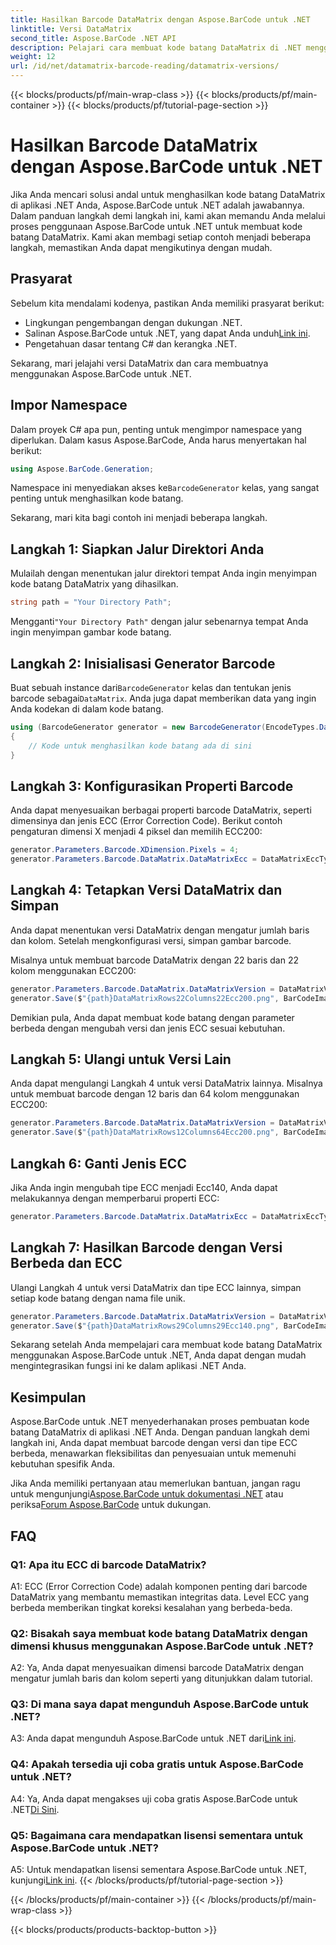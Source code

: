 ```yaml
---
title: Hasilkan Barcode DataMatrix dengan Aspose.BarCode untuk .NET
linktitle: Versi DataMatrix
second_title: Aspose.BarCode .NET API
description: Pelajari cara membuat kode batang DataMatrix di .NET menggunakan Aspose.BarCode untuk .NET. Dimensi khusus, dukungan ECC, dan banyak lagi.
weight: 12
url: /id/net/datamatrix-barcode-reading/datamatrix-versions/
---
```


{{< blocks/products/pf/main-wrap-class >}}
{{< blocks/products/pf/main-container >}}
{{< blocks/products/pf/tutorial-page-section >}}

# Hasilkan Barcode DataMatrix dengan Aspose.BarCode untuk .NET

Jika Anda mencari solusi andal untuk menghasilkan kode batang DataMatrix di aplikasi .NET Anda, Aspose.BarCode untuk .NET adalah jawabannya. Dalam panduan langkah demi langkah ini, kami akan memandu Anda melalui proses penggunaan Aspose.BarCode untuk .NET untuk membuat kode batang DataMatrix. Kami akan membagi setiap contoh menjadi beberapa langkah, memastikan Anda dapat mengikutinya dengan mudah.

## Prasyarat

Sebelum kita mendalami kodenya, pastikan Anda memiliki prasyarat berikut:
- Lingkungan pengembangan dengan dukungan .NET.
-  Salinan Aspose.BarCode untuk .NET, yang dapat Anda unduh[Link ini](https://releases.aspose.com/barcode/net/).
- Pengetahuan dasar tentang C# dan kerangka .NET.

Sekarang, mari jelajahi versi DataMatrix dan cara membuatnya menggunakan Aspose.BarCode untuk .NET.

## Impor Namespace

Dalam proyek C# apa pun, penting untuk mengimpor namespace yang diperlukan. Dalam kasus Aspose.BarCode, Anda harus menyertakan hal berikut:

```csharp
using Aspose.BarCode.Generation;
```

 Namespace ini menyediakan akses ke`BarcodeGenerator` kelas, yang sangat penting untuk menghasilkan kode batang.

Sekarang, mari kita bagi contoh ini menjadi beberapa langkah.

## Langkah 1: Siapkan Jalur Direktori Anda

Mulailah dengan menentukan jalur direktori tempat Anda ingin menyimpan kode batang DataMatrix yang dihasilkan.

```csharp
string path = "Your Directory Path";
```

 Mengganti`"Your Directory Path"` dengan jalur sebenarnya tempat Anda ingin menyimpan gambar kode batang.

## Langkah 2: Inisialisasi Generator Barcode

 Buat sebuah instance dari`BarcodeGenerator` kelas dan tentukan jenis barcode sebagai`DataMatrix`. Anda juga dapat memberikan data yang ingin Anda kodekan di dalam kode batang.

```csharp
using (BarcodeGenerator generator = new BarcodeGenerator(EncodeTypes.DataMatrix, "Åspóse.Barcóde©"))
{
    // Kode untuk menghasilkan kode batang ada di sini
}
```

## Langkah 3: Konfigurasikan Properti Barcode

Anda dapat menyesuaikan berbagai properti barcode DataMatrix, seperti dimensinya dan jenis ECC (Error Correction Code). Berikut contoh pengaturan dimensi X menjadi 4 piksel dan memilih ECC200:

```csharp
generator.Parameters.Barcode.XDimension.Pixels = 4;
generator.Parameters.Barcode.DataMatrix.DataMatrixEcc = DataMatrixEccType.Ecc200;
```

## Langkah 4: Tetapkan Versi DataMatrix dan Simpan

Anda dapat menentukan versi DataMatrix dengan mengatur jumlah baris dan kolom. Setelah mengkonfigurasi versi, simpan gambar barcode.

Misalnya untuk membuat barcode DataMatrix dengan 22 baris dan 22 kolom menggunakan ECC200:

```csharp
generator.Parameters.Barcode.DataMatrix.DataMatrixVersion = DataMatrixVersion.ECC200_22x22;
generator.Save($"{path}DataMatrixRows22Columns22Ecc200.png", BarCodeImageFormat.Png);
```

Demikian pula, Anda dapat membuat kode batang dengan parameter berbeda dengan mengubah versi dan jenis ECC sesuai kebutuhan.

## Langkah 5: Ulangi untuk Versi Lain

Anda dapat mengulangi Langkah 4 untuk versi DataMatrix lainnya. Misalnya untuk membuat barcode dengan 12 baris dan 64 kolom menggunakan ECC200:

```csharp
generator.Parameters.Barcode.DataMatrix.DataMatrixVersion = DataMatrixVersion.DMRE_12x64;
generator.Save($"{path}DataMatrixRows12Columns64Ecc200.png", BarCodeImageFormat.Png);
```

## Langkah 6: Ganti Jenis ECC

Jika Anda ingin mengubah tipe ECC menjadi Ecc140, Anda dapat melakukannya dengan memperbarui properti ECC:

```csharp
generator.Parameters.Barcode.DataMatrix.DataMatrixEcc = DataMatrixEccType.Ecc140;
```

## Langkah 7: Hasilkan Barcode dengan Versi Berbeda dan ECC

Ulangi Langkah 4 untuk versi DataMatrix dan tipe ECC lainnya, simpan setiap kode batang dengan nama file unik.

```csharp
generator.Parameters.Barcode.DataMatrix.DataMatrixVersion = DataMatrixVersion.ECC000_140_29x29;
generator.Save($"{path}DataMatrixRows29Columns29Ecc140.png", BarCodeImageFormat.Png);
```

Sekarang setelah Anda mempelajari cara membuat kode batang DataMatrix menggunakan Aspose.BarCode untuk .NET, Anda dapat dengan mudah mengintegrasikan fungsi ini ke dalam aplikasi .NET Anda.

## Kesimpulan

Aspose.BarCode untuk .NET menyederhanakan proses pembuatan kode batang DataMatrix di aplikasi .NET Anda. Dengan panduan langkah demi langkah ini, Anda dapat membuat barcode dengan versi dan tipe ECC berbeda, menawarkan fleksibilitas dan penyesuaian untuk memenuhi kebutuhan spesifik Anda.

 Jika Anda memiliki pertanyaan atau memerlukan bantuan, jangan ragu untuk mengunjungi[Aspose.BarCode untuk dokumentasi .NET](https://reference.aspose.com/barcode/net/) atau periksa[Forum Aspose.BarCode](https://forum.aspose.com/c/barcode/13) untuk dukungan.

## FAQ

### Q1: Apa itu ECC di barcode DataMatrix?

A1: ECC (Error Correction Code) adalah komponen penting dari barcode DataMatrix yang membantu memastikan integritas data. Level ECC yang berbeda memberikan tingkat koreksi kesalahan yang berbeda-beda.

### Q2: Bisakah saya membuat kode batang DataMatrix dengan dimensi khusus menggunakan Aspose.BarCode untuk .NET?

A2: Ya, Anda dapat menyesuaikan dimensi barcode DataMatrix dengan mengatur jumlah baris dan kolom seperti yang ditunjukkan dalam tutorial.

### Q3: Di mana saya dapat mengunduh Aspose.BarCode untuk .NET?

 A3: Anda dapat mengunduh Aspose.BarCode untuk .NET dari[Link ini](https://releases.aspose.com/barcode/net/).

### Q4: Apakah tersedia uji coba gratis untuk Aspose.BarCode untuk .NET?

 A4: Ya, Anda dapat mengakses uji coba gratis Aspose.BarCode untuk .NET[Di Sini](https://releases.aspose.com/).

### Q5: Bagaimana cara mendapatkan lisensi sementara untuk Aspose.BarCode untuk .NET?

 A5: Untuk mendapatkan lisensi sementara Aspose.BarCode untuk .NET, kunjungi[Link ini](https://purchase.aspose.com/temporary-license/).
{{< /blocks/products/pf/tutorial-page-section >}}

{{< /blocks/products/pf/main-container >}}
{{< /blocks/products/pf/main-wrap-class >}}

{{< blocks/products/products-backtop-button >}}
